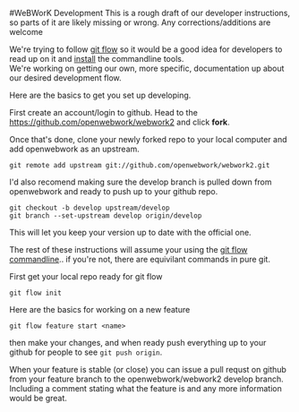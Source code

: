 #WeBWorK Development
This is a rough draft of our developer instructions, so parts of it are likely missing or wrong. Any corrections/additions are welcome

We're trying to follow [git flow](http://nvie.com/posts/a-successful-git-branching-model/) so it would be a good idea for developers to read up on it 
and [install](https://github.com/nvie/gitflow/wiki/Installation) the commandline tools.  
We're working on getting our own, more specific, documentation up about our desired development flow.

Here are the basics to get you set up developing.

First create an account/login to github.  Head to the https://github.com/openwebwork/webwork2 and click **fork**.

Once that's done, clone your newly forked repo to your local computer and add openwebwork as an upstream.

```
git remote add upstream git://github.com/openwebwork/webwork2.git
```

I'd also recomend making sure the develop branch is pulled down from openwebwork and ready to push up to your github repo.

```
git checkout -b develop upstream/develop
git branch --set-upstream develop origin/develop
```

This will let you keep your version up to date with the official one.

The rest of these instructions will assume your using the [git flow commandline](https://github.com/nvie/gitflow/wiki/Command-Line-Arguments).. if you're not, there are equivilant commands in pure git.

First get your local repo ready for git flow

```
git flow init
```

Here are the basics for working on a new feature

```
git flow feature start <name>
```

then make your changes, and when ready push everything up to your github for people to see `git push origin`.

When your feature is stable (or close) you can issue a pull requst on github from your feature branch to the openwebwork/webwork2 develop branch.
Including a comment stating what the feature is and any more information would be great.
